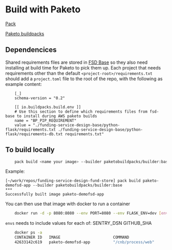 # Build with Paketo

[Pack](https://buildpacks.io/docs/tools/pack/cli/pack_build/)

[Paketo buildpacks](https://paketo.io/)

## Dependencices
Shared requirements files are stored in [FSD Base](https://github.com/communitiesuk/funding-service-design-base) so they also need installing at build time for Paketo to pick them up. Each project that needs requirements other than the default `<project-root>/requirements.txt` should add a `project.toml` file to the root of the repo, with the following as example content:
```
    [_]
    schema-version = "0.2"

    [[ io.buildpacks.build.env ]]
    # Use this section to define which requirements files from fsd-base to install during AWS paketo builds
    name = "BP_PIP_REQUIREMENT"
    value = "./funding-service-design-base/python-flask/requirements.txt ./funding-service-design-base/python-flask/requirements-db.txt requirements.txt"
```

## To build locally
```bash
    pack build <name your image> --builder paketobuildpacks/builder:base
```

Example:

    [~/work/repos/funding-service-design-fund-store] pack build paketo-demofsd-app --builder paketobuildpacks/builder:base
    ***
    Successfully built image paketo-demofsd-app


You can then use that image with docker to run a container

```bash
    docker run -d -p 8080:8080 --env PORT=8080 --env FLASK_ENV=dev [envs] paketo-demofsd-app
```

`envs` needs to include values for each of:
SENTRY_DSN
GITHUB_SHA

```bash
    docker ps -a
    CONTAINER ID   IMAGE                       COMMAND                  CREATED          STATUS                    PORTS                    NAMES
    42633142c619   paketo-demofsd-app          "/cnb/process/web"       8 seconds ago    Up 7 seconds              0.0.0.0:8080->8080/tcp   peaceful_knuth
```